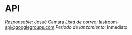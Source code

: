 API
=======

*Responsable:* Josué Camara
*Lista de correo:* lastroom-api@googlegroups.com
*Periodo de lanzamiento:* Inmediato
